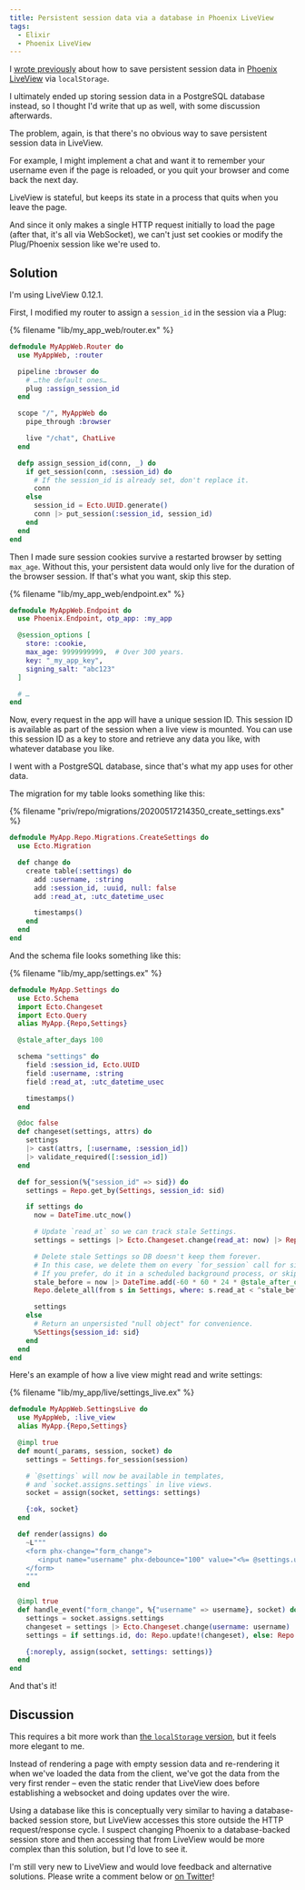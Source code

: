 ```yaml
---
title: Persistent session data via a database in Phoenix LiveView
tags:
  - Elixir
  - Phoenix LiveView
---
```


I [wrote previously](/2020/05/persistent-session-data-via-localstorage-in-phoenix-liveview) about how to save persistent session data in [Phoenix LiveView](https://github.com/phoenixframework/phoenix_live_view) via `localStorage`.

I ultimately ended up storing session data in a PostgreSQL database instead, so I thought I'd write that up as well, with some discussion afterwards.

The problem, again, is that there's no obvious way to save persistent session data in LiveView.

For example, I might implement a chat and want it to remember your username even if the page is reloaded, or you quit your browser and come back the next day.

LiveView is stateful, but keeps its state in a process that quits when you leave the page.

And since it only makes a single HTTP request initially to load the page (after that, it's all via WebSocket), we can't just set cookies or modify the Plug/Phoenix session like we're used to.


## Solution

I'm using LiveView 0.12.1.

First, I modified my router to assign a `session_id` in the session via a Plug:

{% filename "lib/my_app_web/router.ex" %}
``` elixir
defmodule MyAppWeb.Router do
  use MyAppWeb, :router

  pipeline :browser do
    # …the default ones…
    plug :assign_session_id
  end

  scope "/", MyAppWeb do
    pipe_through :browser

    live "/chat", ChatLive
  end

  defp assign_session_id(conn, _) do
    if get_session(conn, :session_id) do
      # If the session_id is already set, don't replace it.
      conn
    else
      session_id = Ecto.UUID.generate()
      conn |> put_session(:session_id, session_id)
    end
  end
end
```

Then I made sure session cookies survive a restarted browser by setting `max_age`. Without this, your persistent data would only live for the duration of the browser session. If that's what you want, skip this step.

{% filename "lib/my_app_web/endpoint.ex" %}
``` elixir
defmodule MyAppWeb.Endpoint do
  use Phoenix.Endpoint, otp_app: :my_app

  @session_options [
    store: :cookie,
    max_age: 9999999999,  # Over 300 years.
    key: "_my_app_key",
    signing_salt: "abc123"
  ]

  # …
end
```

Now, every request in the app will have a unique session ID. This session ID is available as part of the session when a live view is mounted. You can use this session ID as a key to store and retrieve any data you like, with whatever database you like.

I went with a PostgreSQL database, since that's what my app uses for other data.

The migration for my table looks something like this:

{% filename "priv/repo/migrations/20200517214350_create_settings.exs" %}
``` elixir
defmodule MyApp.Repo.Migrations.CreateSettings do
  use Ecto.Migration

  def change do
    create table(:settings) do
      add :username, :string
      add :session_id, :uuid, null: false
      add :read_at, :utc_datetime_usec

      timestamps()
    end
  end
end
```

And the schema file looks something like this:

{% filename "lib/my_app/settings.ex" %}
``` elixir
defmodule MyApp.Settings do
  use Ecto.Schema
  import Ecto.Changeset
  import Ecto.Query
  alias MyApp.{Repo,Settings}

  @stale_after_days 100

  schema "settings" do
    field :session_id, Ecto.UUID
    field :username, :string
    field :read_at, :utc_datetime_usec

    timestamps()
  end

  @doc false
  def changeset(settings, attrs) do
    settings
    |> cast(attrs, [:username, :session_id])
    |> validate_required([:session_id])
  end

  def for_session(%{"session_id" => sid}) do
    settings = Repo.get_by(Settings, session_id: sid)

    if settings do
      now = DateTime.utc_now()

      # Update `read_at` so we can track stale Settings.
      settings = settings |> Ecto.Changeset.change(read_at: now) |> Repo.update!

      # Delete stale Settings so DB doesn't keep them forever.
      # In this case, we delete them on every `for_session` call for simplicity.
      # If you prefer, do it in a scheduled background process, or skip it entirely.
      stale_before = now |> DateTime.add(-60 * 60 * 24 * @stale_after_days, :second)
      Repo.delete_all(from s in Settings, where: s.read_at < ^stale_before)

      settings
    else
      # Return an unpersisted "null object" for convenience.
      %Settings{session_id: sid}
    end
  end
end
```

Here's an example of how a live view might read and write settings:

{% filename "lib/my_app/live/settings_live.ex" %}
``` elixir
defmodule MyAppWeb.SettingsLive do
  use MyAppWeb, :live_view
  alias MyApp.{Repo,Settings}

  @impl true
  def mount(_params, session, socket) do
    settings = Settings.for_session(session)

    # `@settings` will now be available in templates,
    # and `socket.assigns.settings` in live views.
    socket = assign(socket, settings: settings)

    {:ok, socket}
  end

  def render(assigns) do
    ~L"""
    <form phx-change="form_change">
       <input name="username" phx-debounce="100" value="<%= @settings.username %>" />
    </form>
    """
  end

  @impl true
  def handle_event("form_change", %{"username" => username}, socket) do
    settings = socket.assigns.settings
    changeset = settings |> Ecto.Changeset.change(username: username)
    settings = if settings.id, do: Repo.update!(changeset), else: Repo.insert!(changeset)

    {:noreply, assign(socket, settings: settings)}
  end
end
```

And that's it!


## Discussion

This requires a bit more work than [the `localStorage` version](/2020/05/persistent-session-data-via-localstorage-in-phoenix-liveview), but it feels more elegant to me.

Instead of rendering a page with empty session data and re-rendering it when we've loaded the data from the client, we've got the data from the very first render – even the static render that LiveView does before establishing a websocket and doing updates over the wire.

Using a database like this is conceptually very similar to having a database-backed session store, but LiveView accesses this store outside the HTTP request/response cycle. I suspect changing Phoenix to a database-backed session store and then accessing that from LiveView would be more complex than this solution, but I'd love to see it.

I'm still very new to LiveView and would love feedback and alternative solutions. Please write a comment below or [on Twitter](https://twitter.com/henrik)!
